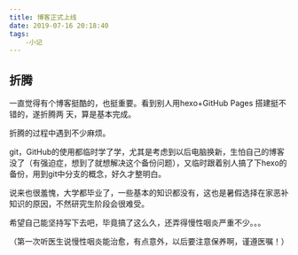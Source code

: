 ```yaml
---
title: 博客正式上线
date: 2019-07-16 20:18:40
tags:
	-小记
---
```


## 折腾
一直觉得有个博客挺酷的，也挺重要。看到别人用hexo+GitHub Pages 搭建挺不错的，遂折腾两  天，算是基本完成。  
<!--more-->
折腾的过程中遇到不少麻烦。

git，GitHub的使用都临时学了学，尤其是考虑到以后电脑换新，生怕自己的博客没了（有强迫症，想到了就想解决这个备份问题），又临时跟着别人搞了下hexo的备份，用到git中分支的概念，好久才整明白。

说来也很羞愧，大学都毕业了，一些基本的知识都没有，这也是暑假选择在家恶补知识的原因，不然研究生阶段会很难受。

希望自己能坚持写下去吧，毕竟搞了这么久，还弄得慢性咽炎严重不少。。。

（第一次听医生说慢性咽炎能治愈，有点意外，以后要注意保养啊，谨遵医嘱！）
